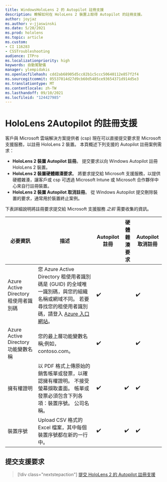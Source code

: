 ```yaml
---
title: WindowsHoloLens 2 的 Autopilot 註冊支援
description: 瞭解如何在 HoloLens 2 裝置上取得 Autopilot 的註冊支援。
author: joyjaz
ms.author: v-jjaswinski
ms.date: 5/20/2021
ms.prod: hololens
ms.topic: article
ms.custom:
- CI 116283
- CSSTroubleshooting
audience: ITPro
ms.localizationpriority: high
keywords: 自動駕駛儀
manager: ylempidakis
ms.openlocfilehash: cdd2ab68905d5cc82b1c5ccc50640112e857f2f4
ms.sourcegitcommit: 05537014d27d9cb60d5485ce93654371d914d5e3
ms.translationtype: MT
ms.contentlocale: zh-TW
ms.lasthandoff: 09/10/2021
ms.locfileid: "124427985"
---
```

# <a name="hololens-2-registration-support-for-autopilot"></a>HoloLens 2Autopilot 的註冊支援

客戶與 Microsoft 雲端解決方案提供者 (csp) 現在可以直接提交要求至 Microsoft 支援服務，以註冊 HoloLens 2 裝置。 本頁概述下列支援的 Autopilot 註冊案例需求：

- **HoloLens 2 裝置 Autopilot 註冊**。 提交要求以向 Windows Autopilot 註冊 HoloLens 2 裝置。
- **HoloLens 2 裝置硬體雜湊要求**。 將要求提交給 Microsoft 支援服務，以提供硬體雜湊，讓客戶或 csp 可透過 Microsoft Intune 或 Microsoft 合作夥伴中心來自行註冊裝置。
- **HoloLens 2 裝置 Autopilot 取消註冊**。 從 Windows Autopilot 提交刪除裝置的要求，通常用於裝置終止案例。

下表詳細說明將註冊要求提交給 Microsoft 支援服務 *之前* 需要收集的資訊。

| 必要資訊 | 描述 | Autopilot 註冊  | 硬體雜湊要求 | Autopilot 取消註冊 |
------------|-------------------------------|--------------------------------------------------|------------------------------|--------------------------------|
|  Azure Active Directory租使用者識別碼    |    您 Azure Active Directory 租使用者識別碼是 (GUID) 的全域唯一識別碼，與您的組織名稱或網域不同。    若要尋找您的租使用者識別碼，請登入 [Azure 入口網站](https://portal.azure.com/#blade/Microsoft_AAD_IAM/ActiveDirectoryMenuBlade/Properties)。    |     ✔️                         |                              |                         ✔️                        |
|  Azure Active Directory功能變數名稱    |   您的最上層功能變數名稱;例如，contoso.com。    |     ✔️                         |                              |                         ✔️                        |
|  擁有權證明    |   以 PDF 格式上傳原始的銷售帳單或發票，以確認擁有權證明。 不接受螢幕擷取畫面。 帳單或發票必須包含下列各項：裝置序號。 公司名稱。     |     ✔️                         |              ✔️                |                         ✔️                        |
|  裝置序號    |   Upload CSV 格式的 Excel 檔案，其中每個裝置序號都在新的一行中。     |     ✔️                         |              ✔️                |                         ✔️                        |

## <a name="submit-support-requests"></a>提交支援要求

> [!div class="nextstepaction"]
> [提交 HoloLens 2 的 Autopilot 註冊支援](https://prod.support.services.microsoft.com/supportrequestform/0d8bf192-cab7-6d39-143d-5a17840b9f5f)
